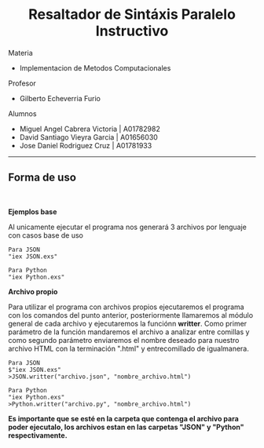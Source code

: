 <h1 style="text-align: center">Resaltador de Sintáxis Paralelo Instructivo</h1>
<p> Materia

<ul>
<li> Implementacion de Metodos Computacionales
</ul>

<p> Profesor 

<ul>
<li> Gilberto Echeverria Furio
</ul>





<p>Alumnos</p>

<ul>

<li>Miguel Angel Cabrera Victoria | A01782982

<li> David Santiago Vieyra Garcia | A01656030

<li>Jose Daniel Rodriguez Cruz    | A01781933

</ul>

<hr>

## Forma de uso 

<br>

<b>Ejemplos base</b>

Al unicamente ejecutar el programa nos generará 3 archivos por lenguaje con casos base de uso

    Para JSON
    "iex JSON.exs"

    Para Python
    "iex Python.exs"

<b>Archivo propio</b>

Para utilizar el programa con archivos propios ejecutaremos el programa con los comandos del punto anterior, posteriormente llamaremos al módulo general de cada archivo y ejecutaremos la funciónn <b>writter</b>. Como primer parámetro de la función mandaremos el archivo a analizar entre comillas y como segundo parámetro enviaremos el nombre deseado para nuestro archivo HTML con la terminación ".html" y entrecomillado de igualmanera.

    Para JSON
    $"iex JSON.exs"
    >JSON.writter("archivo.json", "nombre_archivo.html")

    Para Python
    "iex Python.exs"
    >Python.writter("archivo.py", "nombre_archivo.html")

**Es importante que se esté en la carpeta que contenga el archivo para poder ejecutalo, los archivos estan en las carpetas "JSON" y "Python" respectivamente.**
